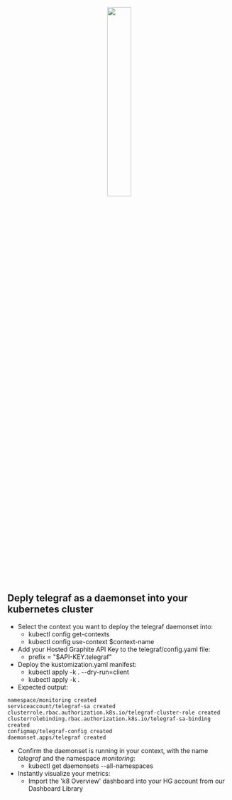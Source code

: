 <p align="center" width="100%">
<img style="width:33%;" src="https://kubernetes.io/_common-resources/images/flower.svg" />
</p>

## Deply telegraf as a daemonset into your kubernetes cluster
- Select the context you want to deploy the telegraf daemonset into:
  - kubectl config get-contexts
  - kubectl config use-context $context-name
- Add your Hosted Graphite API Key to the telegraf/config.yaml file:
  - prefix = "$API-KEY.telegraf"
- Deploy the kustomization.yaml manifest:
  - kubectl apply -k . --dry-run=client
  - kubectl apply -k .
- Expected output:
```
namespace/monitoring created
serviceaccount/telegraf-sa created
clusterrole.rbac.authorization.k8s.io/telegraf-cluster-role created
clusterrolebinding.rbac.authorization.k8s.io/telegraf-sa-binding created
configmap/telegraf-config created
daemonset.apps/telegraf created
```

- Confirm the daemonset is running in your context, with the name *telegraf* and the namespace *monitoring*:
  - kubectl get daemonsets --all-namespaces
- Instantly visualize your metrics:
  - Import the 'k8 Overview' dashboard into your HG account from our Dashboard Library